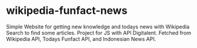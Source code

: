 # wikipedia-funfact-news
Simple Website for getting new knowledge and todays news with Wikipedia Search to find some articles.
Project for JS with API Digitalent.
Fetched from Wikipedia API, Todays Funfact API, and Indonesian News API.
